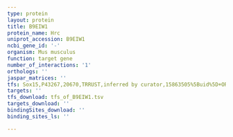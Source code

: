 ```yaml
---
type: protein
layout: protein
title: B9EIW1
protein_name: Hrc
uniprot_accession: B9EIW1
ncbi_gene_id: '-'
organism: Mus musculus
function: target gene
number_of_interactions: '1'
orthologs: ''
jaspar_matrices: ''
tfs: Sox15,P43267,20670,TRRUST,inferred by curator,15863505%5Buid%5D+OR+29087512%5Buid%5D,Yes
targets: ''
tfs_download: tfs_of_B9EIW1.tsv
targets_download: ''
bindingSites_download: ''
binding_sites_ls: ''

---
```

